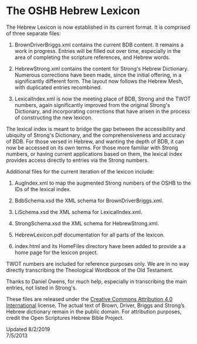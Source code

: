 #	The OSHB Hebrew Lexicon

The Hebrew Lexicon is now established in its current format.  It is
comprised of three separate files:

1.	BrownDriverBriggs.xml contains the current BDB content.  It remains
	a work in progress.  Entries will be filled out over time, especially
	in the area of completing the scripture references, and Hebrew words.

2.	HebrewStrong.xml contains the content for Strong's Hebrew Dictionary.
	Numerous corrections have been made, since the initial offering, in a
	significantly different form.  The layout now follows the Hebrew Mesh,
	with duplicated entries recombined.

3.	LexicalIndex.xml is now the meeting place of BDB, Strong and the
	TWOT numbers, again significantly improved from the original Strong's
	Dictionary, and incorporating corrections that have arisen in the
	process of constructing the new lexicon.

The lexical index is meant to bridge the gap between the accessibility
and ubiquity of Strong's Dictionary, and the comprehensiveness and
accuracy of BDB.  For those versed in Hebrew, and wanting the depth of
BDB, it can now be accessed on its own terms.  For those more familiar
with Strong numbers, or having current applications based on them, the
lexical index provides access directly to entries via the Strong numbers.

Additional files for the current iteration of the lexicon include:

1.	AugIndex.xml to map the augmented Strong numbers of the OSHB to the IDs
	of the lexical index.

2.	BdbSchema.xsd the XML schema for BrownDriverBriggs.xml.

3.	LiSchema.xsd the XML schema for LexicalIndex.xml.

4.	StrongSchema.xsd the XML schema for HebrewStrong.xml.

5.	HebrewLexicon.pdf documentation for all parts of the lexicon.

6.	index.html and its HomeFiles directory have been added to provide a
	a home page for the lexicon project.

TWOT numbers are included for reference purposes only.  We are in no way
directly transcribing the Theological Wordbook of the Old Testament.

Thanks to Daniel Owens, for much help, especially in transcribing the
main entries, not listed in Strong's.

These files are released under the 
[Creative Commons Attribution 4.0 International](http://creativecommons.org/licenses/by/4.0/)
license. The actual text of Brown, Driver, Briggs and Strong’s Hebrew
dictionary remain in the public domain.  For attribution purposes,
credit the Open Scriptures Hebrew Bible Project. 

Updated 8/2/2019  
7/5/2013